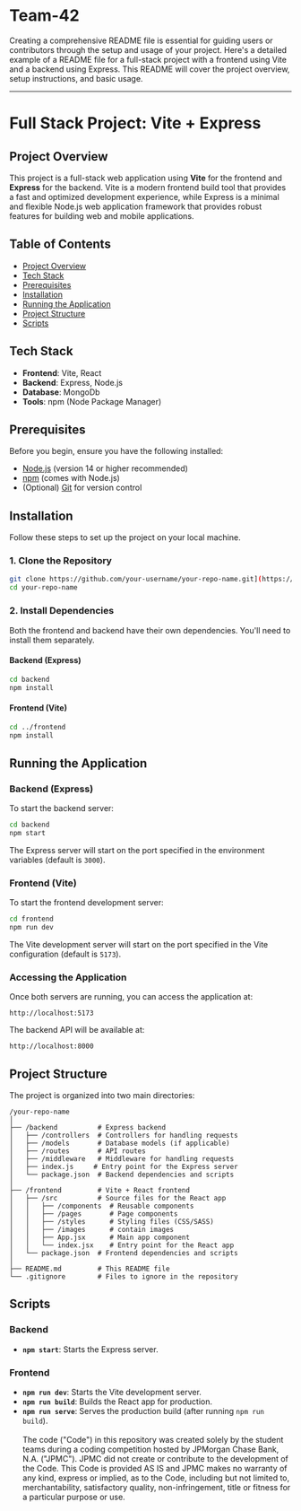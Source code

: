 # Team-42

Creating a comprehensive README file is essential for guiding users or contributors through the setup and usage of your project. Here's a detailed example of a README file for a full-stack project with a frontend using Vite and a backend using Express. This README will cover the project overview, setup instructions, and basic usage.

---

# Full Stack Project: Vite + Express

## Project Overview

This project is a full-stack web application using **Vite** for the frontend and **Express** for the backend. Vite is a modern frontend build tool that provides a fast and optimized development experience, while Express is a minimal and flexible Node.js web application framework that provides robust features for building web and mobile applications.

## Table of Contents

- [Project Overview](#project-overview)
- [Tech Stack](#tech-stack)
- [Prerequisites](#prerequisites)
- [Installation](#installation)
- [Running the Application](#running-the-application)
- [Project Structure](#project-structure)
- [Scripts](#scripts)
  
## Tech Stack

- **Frontend**: Vite, React
- **Backend**: Express, Node.js
- **Database**: MongoDb
- **Tools**: npm (Node Package Manager)

## Prerequisites

Before you begin, ensure you have the following installed:

- [Node.js](https://nodejs.org/) (version 14 or higher recommended)
- [npm](https://www.npmjs.com/) (comes with Node.js)
- (Optional) [Git](https://git-scm.com/) for version control

## Installation

Follow these steps to set up the project on your local machine.

### 1. Clone the Repository

```bash
git clone https://github.com/your-username/your-repo-name.git](https://github.com/cfgmumbai24/Team-42.git
cd your-repo-name
```

### 2. Install Dependencies

Both the frontend and backend have their own dependencies. You'll need to install them separately.

#### Backend (Express)

```bash
cd backend
npm install
```

#### Frontend (Vite)

```bash
cd ../frontend
npm install
```

## Running the Application

### Backend (Express)

To start the backend server:

```bash
cd backend
npm start
```

The Express server will start on the port specified in the environment variables (default is `3000`).

### Frontend (Vite)

To start the frontend development server:

```bash
cd frontend
npm run dev
```

The Vite development server will start on the port specified in the Vite configuration (default is `5173`).

### Accessing the Application

Once both servers are running, you can access the application at:

```
http://localhost:5173
```

The backend API will be available at:

```
http://localhost:8000
```

## Project Structure

The project is organized into two main directories:

```
/your-repo-name
│
├── /backend          # Express backend
│   ├── /controllers  # Controllers for handling requests
│   ├── /models       # Database models (if applicable)
│   ├── /routes       # API routes
│   ├── /middleware   # Middleware for handling requests
│   ├── index.js     # Entry point for the Express server
│   └── package.json  # Backend dependencies and scripts
│
├── /frontend         # Vite + React frontend
│   ├── /src          # Source files for the React app
│   │   ├── /components  # Reusable components
│   │   ├── /pages       # Page components
│   │   ├── /styles      # Styling files (CSS/SASS)
│   │   ├── /images      # contain images
│   │   ├── App.jsx      # Main app component
│   │   └── index.jsx    # Entry point for the React app
│   └── package.json  # Frontend dependencies and scripts
│
├── README.md         # This README file
└── .gitignore        # Files to ignore in the repository
```

## Scripts

### Backend

- **`npm start`**: Starts the Express server.

### Frontend

- **`npm run dev`**: Starts the Vite development server.
- **`npm run build`**: Builds the React app for production.
- **`npm run serve`**: Serves the production build (after running `npm run build`).
 <br /> <br /> The code ("Code") in this repository was created solely by the student teams during a coding competition hosted by JPMorgan Chase Bank, N.A. ("JPMC"). JPMC did not create or contribute to the development of the Code. This Code is provided AS IS and JPMC makes no warranty of any kind, express or implied, as to the Code, including but not limited to, merchantability, satisfactory quality, non-infringement, title or fitness for a particular purpose or use.
